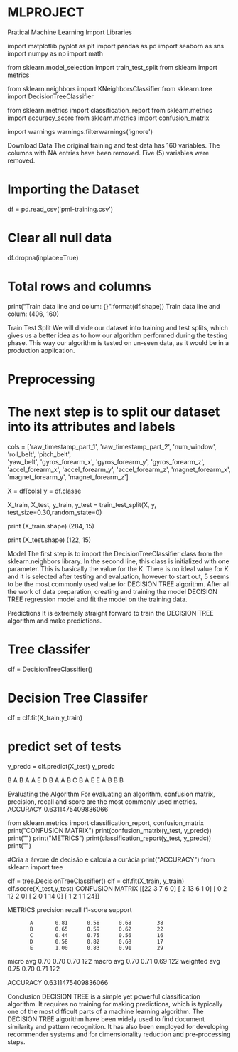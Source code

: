 # MLPROJECT
Pratical Machine Learning
Import Libraries

import matplotlib.pyplot as plt
import pandas as pd
import seaborn as sns
import numpy as np
import math

from sklearn.model_selection import train_test_split 
from sklearn import metrics 


from sklearn.neighbors import KNeighborsClassifier 
from sklearn.tree import DecisionTreeClassifier 


from sklearn.metrics import classification_report
from sklearn.metrics import accuracy_score
from sklearn.metrics import confusion_matrix

import warnings
warnings.filterwarnings('ignore')

Download Data
The original training and test data has 160 variables.
The columns with NA entries have been removed. Five (5) variables were removed.

# Importing the Dataset 
df = pd.read_csv('pml-training.csv')

# Clear all null data
df.dropna(inplace=True)

# Total rows and columns 
print("Train data line and colum: {}".format(df.shape))
Train data line and colum: (406, 160)





Train Test Split
We will divide our dataset into training and test splits, which gives us a better idea as to how our algorithm performed during the testing phase.
This way our algorithm is tested on un-seen data, as it would be in a production application.

# Preprocessing
# The next step is to split our dataset into its attributes and labels

cols = ['raw_timestamp_part_1',
'raw_timestamp_part_2',
'num_window',
'roll_belt',
'pitch_belt',	
'yaw_belt',
'gyros_forearm_x',
'gyros_forearm_y',
'gyros_forearm_z',
'accel_forearm_x',
'accel_forearm_y',
'accel_forearm_z',
'magnet_forearm_x',
'magnet_forearm_y',
'magnet_forearm_z']


X = df[cols]
y = df.classe

X_train, X_test, y_train, y_test = train_test_split(X, y, test_size=0.30,random_state=0)

print (X_train.shape)
(284, 15)

print (X_test.shape)
(122, 15)



Model
The first step is to import the DecisionTreeClassifier class from the sklearn.neighbors library.
In the second line, this class is initialized with one parameter.
This is basically the value for the K.
There is no ideal value for K and it is selected after testing and evaluation, however to start out, 5 seems to be the most commonly used value for DECISION TREE algorithm.
After all the work of data preparation, creating and training the model DECISION TREE regression model and fit the model on the training data.

Predictions
It is extremely straight forward to train the DECISION TREE algorithm and make predictions.

# Tree classifer 
clf = DecisionTreeClassifier()

# Decision Tree Classifer
clf = clf.fit(X_train,y_train)

# predict set of tests
y_predc = clf.predict(X_test)
y_predc

B A B A A E D B A A B C B A E E A B B B


Evaluating the Algorithm
For evaluating an algorithm, confusion matrix, precision, recall and score are the most commonly used metrics.    ACCURACY 0.6311475409836066


from sklearn.metrics import classification_report, confusion_matrix
print("CONFUSION MATRIX")
print(confusion_matrix(y_test, y_predc))
print("")
print("METRICS")
print(classification_report(y_test, y_predc))
print("")

#Cria a árvore de decisão e calcula a curácia
print("ACCURACY")
from sklearn import tree

clf = tree.DecisionTreeClassifier()
clf = clf.fit(X_train, y_train)
clf.score(X_test,y_test)
CONFUSION MATRIX
[[22  3  7  6  0]
 [ 2 13  6  1  0]
 [ 0  2 12  2  0]
 [ 2  0  1 14  0]
 [ 1  2  1  1 24]]

METRICS
              precision    recall  f1-score   support

           A       0.81      0.58      0.68        38
           B       0.65      0.59      0.62        22
           C       0.44      0.75      0.56        16
           D       0.58      0.82      0.68        17
           E       1.00      0.83      0.91        29

   micro avg       0.70      0.70      0.70       122
   macro avg       0.70      0.71      0.69       122
weighted avg       0.75      0.70      0.71       122


ACCURACY
0.6311475409836066


Conclusion
DECISION TREE is a simple yet powerful classification algorithm.
It requires no training for making predictions, which is typically one of the most difficult parts of a machine learning algorithm.
The DECISION TREE algorithm have been widely used to find document similarity and pattern recognition.
It has also been employed for developing recommender systems and for dimensionality reduction and pre-processing steps.
